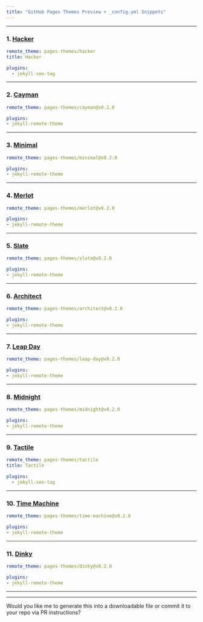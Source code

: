 ```yaml
---
title: "GitHub Pages Themes Preview + _config.yml Snippets"
---
```

---

### 1. [Hacker](https://pages-themes.github.io/hacker/)

```yaml
remote_theme: pages-themes/hacker
title: Hacker

plugins:
  - jekyll-seo-tag
````

---

### 2. [Cayman](https://pages-themes.github.io/cayman/)

```yaml
remote_theme: pages-themes/cayman@v0.2.0

plugins:
- jekyll-remote-theme

```

---

### 3. [Minimal](https://pages-themes.github.io/minimal/)

```yaml
remote_theme: pages-themes/minimal@v0.2.0

plugins:
- jekyll-remote-theme 
```

---

### 4. [Merlot](https://pages-themes.github.io/merlot/)

```yaml
remote_theme: pages-themes/merlot@v0.2.0

plugins:
- jekyll-remote-theme
```

---

### 5. [Slate](https://pages-themes.github.io/slate/)

```yaml
remote_theme: pages-themes/slate@v0.2.0

plugins:
- jekyll-remote-theme
```

---

### 6. [Architect](https://pages-themes.github.io/architect/)

```yaml
remote_theme: pages-themes/architect@v0.2.0

plugins:
- jekyll-remote-theme
```

---

### 7. [Leap Day](https://pages-themes.github.io/leap-day/)

```yaml
remote_theme: pages-themes/leap-day@v0.2.0

plugins:
- jekyll-remote-theme
```

---

### 8. [Midnight](https://pages-themes.github.io/midnight/)

```yaml
remote_theme: pages-themes/midnight@v0.2.0

plugins:
- jekyll-remote-theme
```

---

### 9. [Tactile](https://pages-themes.github.io/tactile/)

```yaml
remote_theme: pages-themes/tactile
title: Tactile

plugins:
  - jekyll-seo-tag
```

---

### 10. [Time Machine](https://pages-themes.github.io/time-machine/)

```yaml
remote_theme: pages-themes/time-machine@v0.2.0

plugins:
- jekyll-remote-theme
```

---

### 11. [Dinky](https://pages-themes.github.io/dinky/)

```yaml
remote_theme: pages-themes/dinky@v0.2.0

plugins:
- jekyll-remote-theme
```

---


---

Would you like me to generate this into a downloadable file or commit it to your repo via PR instructions?
```
